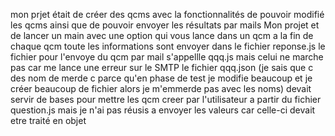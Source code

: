 mon prjet était de créer des qcms avec la fonctionnalités de pouvoir modifié les qcms ainsi que de pouvoir envoyer les résultats par mails
Mon projet et de lancer un main avec une option qui vous lance dans un qcm
a la fin de chaque qcm toute les informations sont envoyer dans le fichier reponse.js
le fichier pour l'envoye du qcm par mail s'appellle qqq.js mais celui ne marche pas car me lance une erreur sur le SMTP
le fichier qqq.json (je sais que c des nom de merde c parce qu'en phase de test je modifie beaucoup et je créer beaucoup de fichier alors je m'emmerde pas avec les noms) devait servir de bases pour mettre les qcm creer par l'utilisateur a partir du fichier question.js mais je n'ai pas réusis a envoyer les valeurs car celle-ci devait etre traité en objet